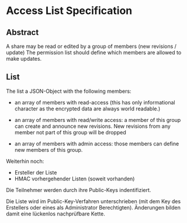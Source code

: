 # Access List Specification

## Abstract

A share may be read or edited by a group of members (new revisions / update)
The permission list should define which members are allowed to make updates.

## List

The list a JSON-Object with the following members:

* an array of members with read-access (this has only informational character as the encrypted data are always world readable.)

* an array of members with read/write access: a member of this group can create and announce new revisions. New revisions from any member not part of this group will be dropped

* an array of members with admin access: those members can define new members of this group.

Weiterhin noch:

* Ersteller der Liste
* HMAC vorhergehender Listen (soweit vorhanden)

Die Teilnehmer werden durch ihre Public-Keys indentifiziert.

Die Liste wird im Public-Key-Verfahren unterschrieben (mit dem Key des Erstellers oder eines als Administrator Berechtigten).
Änderungen bilden damit eine lückenlos nachprüfbare Kette.
